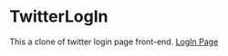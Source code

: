 # TwitterLogIn
This a clone of twitter login page front-end.
[LogIn Page](https://twitterlog-in.netlify.app/)
